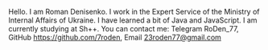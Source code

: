 Hello. I am Roman Denisenko. 
I work in the Expert Service of the Ministry of Internal Affairs of Ukraine. 
I have learned a bit of Java and JavaScript. 
I am currently studying at Sh++. 
You can contact me: 
Telegram RoDen_77, 
GitHub https://github.com/7roden, 
Email 23roden77@gmail.com

<!---
7roden/7roden is a ✨ special ✨ repository because its `README.md` (this file) appears on your GitHub profile.
You can click the Preview link to take a look at your changes.
--->

